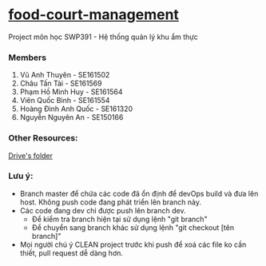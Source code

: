 ﻿# [food-court-management](http://13.215.207.31:8080/FMS)
  Project môn học SWP391 - Hệ thống quản lý khu ẩm thực
  
### Members
  1. Vũ Anh Thuyên - SE161502
  2. Châu Tấn Tài - SE161569
  3. Phạm Hồ Minh Huy - SE161564
  4. Viên Quốc Bình - SE161554
  5. Hoàng Đình Anh Quốc - SE161320
  6. Nguyễn Nguyên An - SE150166

### Other Resources:
  [Drive's folder](https://drive.google.com/drive/folders/1_WuyQYssM2AEVp5XTrDbah6VnuUgZ3sS)

### Lưu ý:
  - Branch master để chứa các code đã ổn định để devOps build và đưa lên host. Không push code đang phát triển lên branch này. 
  - Các code đang dev chỉ được push lên branch dev.
    - Để kiểm tra branch hiện tại sử dụng lệnh "git branch"
    - Để chuyển sang branch khác sử dụng lệnh "git checkout [tên branch]"
  - Mọi người chú ý CLEAN project trước khi push để xoá các file ko cần thiết, pull request dễ dàng hơn.
